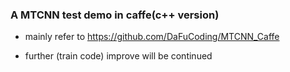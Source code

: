 ### A MTCNN test demo in caffe(c++ version)

- mainly refer to https://github.com/DaFuCoding/MTCNN_Caffe

- further (train code) improve will be continued
